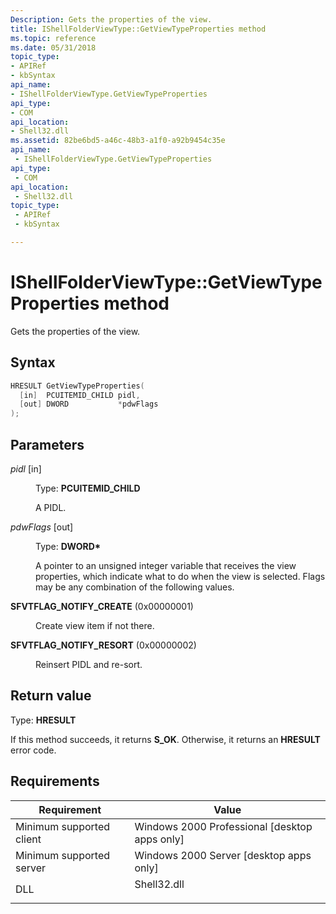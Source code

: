 ```yaml
---
Description: Gets the properties of the view.
title: IShellFolderViewType::GetViewTypeProperties method
ms.topic: reference
ms.date: 05/31/2018
topic_type: 
- APIRef
- kbSyntax
api_name: 
- IShellFolderViewType.GetViewTypeProperties
api_type: 
- COM
api_location: 
- Shell32.dll
ms.assetid: 82be6bd5-a46c-48b3-a1f0-a92b9454c35e
api_name: 
 - IShellFolderViewType.GetViewTypeProperties
api_type: 
 - COM
api_location: 
 - Shell32.dll
topic_type: 
 - APIRef
 - kbSyntax

---
```


# IShellFolderViewType::GetViewTypeProperties method

Gets the properties of the view.

## Syntax


```C++
HRESULT GetViewTypeProperties(
  [in]  PCUITEMID_CHILD pidl,
  [out] DWORD           *pdwFlags
);
```



## Parameters

<dl> <dt>

*pidl* \[in\]
</dt> <dd>

Type: **PCUITEMID\_CHILD**

A PIDL.

</dd> <dt>

*pdwFlags* \[out\]
</dt> <dd>

Type: **DWORD\***

A pointer to an unsigned integer variable that receives the view properties, which indicate what to do when the view is selected. Flags may be any combination of the following values.

<dt>

<span id="SFVTFLAG_NOTIFY_CREATE"></span><span id="sfvtflag_notify_create"></span>

<span id="SFVTFLAG_NOTIFY_CREATE"></span><span id="sfvtflag_notify_create"></span>**SFVTFLAG\_NOTIFY\_CREATE** (0x00000001)


</dt> <dd>

Create view item if not there.

</dd> <dt>

<span id="SFVTFLAG_NOTIFY_RESORT"></span><span id="sfvtflag_notify_resort"></span>

<span id="SFVTFLAG_NOTIFY_RESORT"></span><span id="sfvtflag_notify_resort"></span>**SFVTFLAG\_NOTIFY\_RESORT** (0x00000002)


</dt> <dd>

Reinsert PIDL and re-sort.

</dd> </dl> </dd> </dl>

## Return value

Type: **HRESULT**

If this method succeeds, it returns **S\_OK**. Otherwise, it returns an **HRESULT** error code.

## Requirements



| Requirement | Value |
|-------------------------------------|----------------------------------------------------------------------------------------|
| Minimum supported client<br/> | Windows 2000 Professional \[desktop apps only\]<br/>                             |
| Minimum supported server<br/> | Windows 2000 Server \[desktop apps only\]<br/>                                   |
| DLL<br/>                      | <dl> <dt>Shell32.dll</dt> </dl> |



 

 




